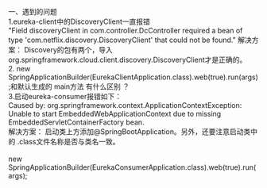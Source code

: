 一、遇到的问题 <br>
1.eureka-client中的DiscoveryClient一直报错 <br>
"Field discoveryClient in com.controller.DcController required a bean of type 'com.netflix.discovery.DiscoveryClient' that could not be found."
解决方案： Discovery的包有两个，导入org.springframework.cloud.client.discovery.DiscoveryClient才是正确的。 <br>
2.    new SpringApplicationBuilder(EurekaClientApplication.class).web(true).run(args);和默认生成的 main方法 有什么区别 ？ <br>
3.启动eureka-consumer报错如下： <br>
Caused by: org.springframework.context.ApplicationContextException: Unable to start EmbeddedWebApplicationContext due to missing EmbeddedServletContainerFactory bean.<br>
解决方案： 启动类上方添加@SpringBootApplication。另外，还要注意启动类中的 .class文件名称是否与类名一致。<br>       
new SpringApplicationBuilder(EurekaConsumerApplication.class).web(true).run(args);

